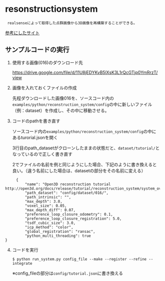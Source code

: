 # resonstructionsystem

     realsenseによって取得した点群画像から3D画像を再構築することができる。

[参考にしたサイト](http://www.open3d.org/docs/release/tutorial/reconstruction_system/index.html)

## サンプルコードの実行

1. 使用する画像(016)のダウンロード先

     https://drive.google.com/file/d/11U8jEDYKvB5lXsK3L1rQcGTjp0YmRrzT/view

2. 画像を入れておくファイルの作成

     先程ダウンロードした画像016を、ソースコード内の`examples/python/reconstruction_system/config`の中に新しいファイル（例：dataset）を作成し、その中に移動させる。

3. コードのpathを書き直す

     ソースコード内の`examples/python/reconstruction_system/config`の中にあるturorial.jsonを開く

     3行目のpath_datasetがクローンしたままの状態だと、`dataset/tutorial/`となっているので正しく書き直す

     2でファイルの名前を例と同じようにした場合、下記のように書き換えると良い。（違う名前にした場合は、datasetの部分をその名前に変える）
```
     {
         "name": "Open3D reconstruction tutorial http://open3d.org/docs/release/tutorial/reconstruction_system/system_overview.html",
         "path_dataset": "config/dataset/016/",
         "path_intrinsic": "",
         "max_depth": 3.0,
         "voxel_size": 0.05,
         "max_depth_diff": 0.07,
         "preference_loop_closure_odometry": 0.1,
         "preference_loop_closure_registration": 5.0,
         "tsdf_cubic_size": 3.0,
         "icp_method": "color",
         "global_registration": "ransac",
         "python_multi_threading": true
}
```

4. コードを実行

     `$ python run_system.py config_file --make --register --refine --integrate`

     ※config_fileの部分は`config/tutorial.json`に書き換える

